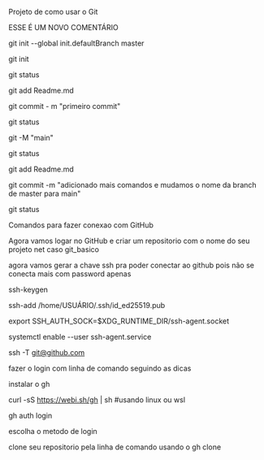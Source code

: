 Projeto de como usar o Git

ESSE É UM NOVO COMENTÁRIO

git init --global init.defaultBranch master

git init

git status

git add Readme.md

git commit - m "primeiro commit"

git status

git -M "main"

git status

git add Readme.md

git commit -m "adicionado mais comandos e mudamos o nome da branch de master para main"

git status

Comandos para fazer conexao com GitHub

Agora vamos logar no GitHub e criar um repositorio com o nome do seu projeto net caso git_basico

agora vamos gerar a chave ssh pra poder conectar ao github pois não se conecta mais com password apenas

ssh-keygen

ssh-add /home/USUÁRIO/.ssh/id_ed25519.pub

export SSH_AUTH_SOCK=$XDG_RUNTIME_DIR/ssh-agent.socket

systemctl enable --user ssh-agent.service

ssh -T git@github.com

fazer o login com linha de comando seguindo as dicas

instalar o gh

curl -sS https://webi.sh/gh | sh #usando linux ou wsl

gh auth login

escolha o metodo de login

clone seu repositorio pela linha de comando usando o gh clone